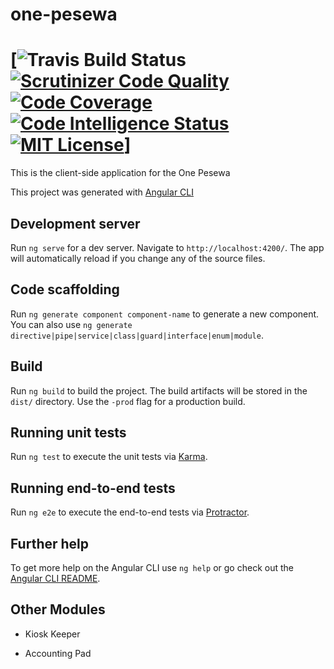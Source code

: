 # one-pesewa  
# [![Travis Build Status](https://travis-ci.org/McAngelo/one-pesewa.svg?branch=master) [![Scrutinizer Code Quality](https://scrutinizer-ci.com/g/McAngelo/one-pesewa/badges/quality-score.png?b=master)](https://scrutinizer-ci.com/g/McAngelo/one-pesewa/?branch=master) [![Code Coverage](https://scrutinizer-ci.com/g/McAngelo/one-pesewa/badges/coverage.png?b=master)](https://scrutinizer-ci.com/g/McAngelo/one-pesewa/?branch=master) [![Code Intelligence Status](https://scrutinizer-ci.com/g/McAngelo/one-pesewa/badges/code-intelligence.svg?b=master)](https://scrutinizer-ci.com/code-intelligence) [![MIT License](http://img.shields.io/:license-mit-blue.svg?style=flat-square)](http://badges.mit-license.org)]

This is the client-side application for the One Pesewa

This project was generated with [Angular CLI](https://github.com/angular/angular-cli)

## Development server

Run `ng serve` for a dev server. Navigate to `http://localhost:4200/`. The app will automatically reload if you change any of the source files.

## Code scaffolding

Run `ng generate component component-name` to generate a new component. You can also use `ng generate directive|pipe|service|class|guard|interface|enum|module`.

## Build

Run `ng build` to build the project. The build artifacts will be stored in the `dist/` directory. Use the `-prod` flag for a production build.

## Running unit tests

Run `ng test` to execute the unit tests via [Karma](https://karma-runner.github.io).

## Running end-to-end tests

Run `ng e2e` to execute the end-to-end tests via [Protractor](http://www.protractortest.org/).

## Further help

To get more help on the Angular CLI use `ng help` or go check out the [Angular CLI README](https://github.com/angular/angular-cli/blob/master/README.md).

## Other Modules

* Kiosk Keeper

* Accounting Pad